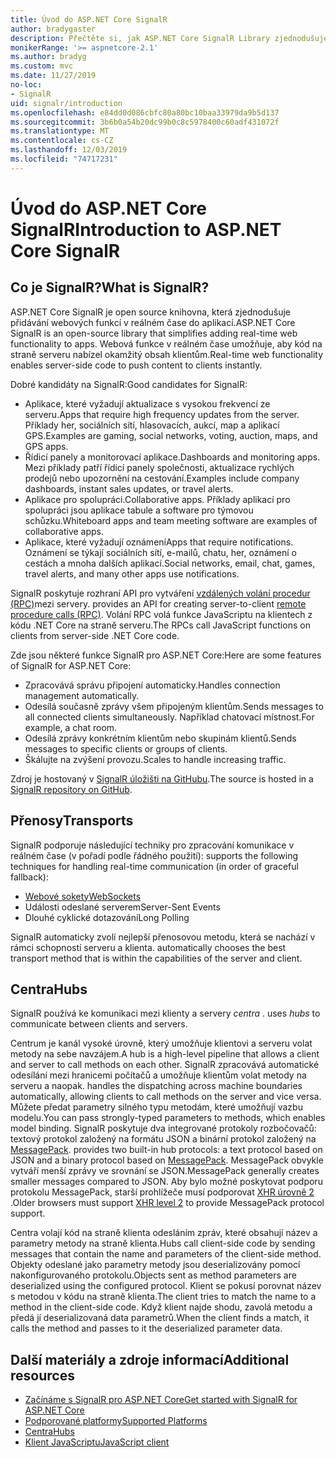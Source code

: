```yaml
---
title: Úvod do ASP.NET Core SignalR
author: bradygaster
description: Přečtěte si, jak ASP.NET Core SignalR Library zjednodušuje přidávání funkcí v reálném čase do aplikací.
monikerRange: '>= aspnetcore-2.1'
ms.author: bradyg
ms.custom: mvc
ms.date: 11/27/2019
no-loc:
- SignalR
uid: signalr/introduction
ms.openlocfilehash: e84dd0d086cbfc80a80bc10baa33979da9b5d137
ms.sourcegitcommit: 3b6b0a54b20dc99b0c8c5978400c60adf431072f
ms.translationtype: MT
ms.contentlocale: cs-CZ
ms.lasthandoff: 12/03/2019
ms.locfileid: "74717231"
---
```

# <a name="introduction-to-aspnet-core-opno-locsignalr"></a><span data-ttu-id="a2b92-103">Úvod do ASP.NET Core SignalR</span><span class="sxs-lookup"><span data-stu-id="a2b92-103">Introduction to ASP.NET Core SignalR</span></span>

## <a name="what-is-opno-locsignalr"></a><span data-ttu-id="a2b92-104">Co je SignalR?</span><span class="sxs-lookup"><span data-stu-id="a2b92-104">What is SignalR?</span></span>

<span data-ttu-id="a2b92-105">ASP.NET Core SignalR je open source knihovna, která zjednodušuje přidávání webových funkcí v reálném čase do aplikací.</span><span class="sxs-lookup"><span data-stu-id="a2b92-105">ASP.NET Core SignalR is an open-source library that simplifies adding real-time web functionality to apps.</span></span> <span data-ttu-id="a2b92-106">Webová funkce v reálném čase umožňuje, aby kód na straně serveru nabízel okamžitý obsah klientům.</span><span class="sxs-lookup"><span data-stu-id="a2b92-106">Real-time web functionality enables server-side code to push content to clients instantly.</span></span>

<span data-ttu-id="a2b92-107">Dobré kandidáty na SignalR:</span><span class="sxs-lookup"><span data-stu-id="a2b92-107">Good candidates for SignalR:</span></span>

* <span data-ttu-id="a2b92-108">Aplikace, které vyžadují aktualizace s vysokou frekvencí ze serveru.</span><span class="sxs-lookup"><span data-stu-id="a2b92-108">Apps that require high frequency updates from the server.</span></span> <span data-ttu-id="a2b92-109">Příklady her, sociálních sítí, hlasovacích, aukcí, map a aplikací GPS.</span><span class="sxs-lookup"><span data-stu-id="a2b92-109">Examples are gaming, social networks, voting, auction, maps, and GPS apps.</span></span>
* <span data-ttu-id="a2b92-110">Řídicí panely a monitorovací aplikace.</span><span class="sxs-lookup"><span data-stu-id="a2b92-110">Dashboards and monitoring apps.</span></span> <span data-ttu-id="a2b92-111">Mezi příklady patří řídicí panely společnosti, aktualizace rychlých prodejů nebo upozornění na cestování.</span><span class="sxs-lookup"><span data-stu-id="a2b92-111">Examples include company dashboards, instant sales updates, or travel alerts.</span></span>
* <span data-ttu-id="a2b92-112">Aplikace pro spolupráci.</span><span class="sxs-lookup"><span data-stu-id="a2b92-112">Collaborative apps.</span></span> <span data-ttu-id="a2b92-113">Příklady aplikací pro spolupráci jsou aplikace tabule a software pro týmovou schůzku.</span><span class="sxs-lookup"><span data-stu-id="a2b92-113">Whiteboard apps and team meeting software are examples of collaborative apps.</span></span>
* <span data-ttu-id="a2b92-114">Aplikace, které vyžadují oznámení</span><span class="sxs-lookup"><span data-stu-id="a2b92-114">Apps that require notifications.</span></span> <span data-ttu-id="a2b92-115">Oznámení se týkají sociálních sítí, e-mailů, chatu, her, oznámení o cestách a mnoha dalších aplikací.</span><span class="sxs-lookup"><span data-stu-id="a2b92-115">Social networks, email, chat, games, travel alerts, and many other apps use notifications.</span></span>

SignalR<span data-ttu-id="a2b92-116"> poskytuje rozhraní API pro vytváření [vzdálených volání procedur (RPC)](https://wikipedia.org/wiki/Remote_procedure_call)mezi servery.</span><span class="sxs-lookup"><span data-stu-id="a2b92-116"> provides an API for creating server-to-client [remote procedure calls (RPC)](https://wikipedia.org/wiki/Remote_procedure_call).</span></span> <span data-ttu-id="a2b92-117">Volání RPC volá funkce JavaScriptu na klientech z kódu .NET Core na straně serveru.</span><span class="sxs-lookup"><span data-stu-id="a2b92-117">The RPCs call JavaScript functions on clients from server-side .NET Core code.</span></span>

<span data-ttu-id="a2b92-118">Zde jsou některé funkce SignalR pro ASP.NET Core:</span><span class="sxs-lookup"><span data-stu-id="a2b92-118">Here are some features of SignalR for ASP.NET Core:</span></span>

* <span data-ttu-id="a2b92-119">Zpracovává správu připojení automaticky.</span><span class="sxs-lookup"><span data-stu-id="a2b92-119">Handles connection management automatically.</span></span>
* <span data-ttu-id="a2b92-120">Odesílá současně zprávy všem připojeným klientům.</span><span class="sxs-lookup"><span data-stu-id="a2b92-120">Sends messages to all connected clients simultaneously.</span></span> <span data-ttu-id="a2b92-121">Například chatovací místnost.</span><span class="sxs-lookup"><span data-stu-id="a2b92-121">For example, a chat room.</span></span>
* <span data-ttu-id="a2b92-122">Odesílá zprávy konkrétním klientům nebo skupinám klientů.</span><span class="sxs-lookup"><span data-stu-id="a2b92-122">Sends messages to specific clients or groups of clients.</span></span>
* <span data-ttu-id="a2b92-123">Škálujte na zvýšení provozu.</span><span class="sxs-lookup"><span data-stu-id="a2b92-123">Scales to handle increasing traffic.</span></span>

<span data-ttu-id="a2b92-124">Zdroj je hostovaný v [SignalR úložišti na GitHubu](https://github.com/aspnet/AspNetCore/tree/master/src/SignalR).</span><span class="sxs-lookup"><span data-stu-id="a2b92-124">The source is hosted in a [SignalR repository on GitHub](https://github.com/aspnet/AspNetCore/tree/master/src/SignalR).</span></span>

## <a name="transports"></a><span data-ttu-id="a2b92-125">Přenosy</span><span class="sxs-lookup"><span data-stu-id="a2b92-125">Transports</span></span>

SignalR<span data-ttu-id="a2b92-126"> podporuje následující techniky pro zpracování komunikace v reálném čase (v pořadí podle řádného použití):</span><span class="sxs-lookup"><span data-stu-id="a2b92-126"> supports the following techniques for handling real-time communication (in order of graceful fallback):</span></span>

* [<span data-ttu-id="a2b92-127">Webové sokety</span><span class="sxs-lookup"><span data-stu-id="a2b92-127">WebSockets</span></span>](https://tools.ietf.org/html/rfc7118)
* <span data-ttu-id="a2b92-128">Události odeslané serverem</span><span class="sxs-lookup"><span data-stu-id="a2b92-128">Server-Sent Events</span></span>
* <span data-ttu-id="a2b92-129">Dlouhé cyklické dotazování</span><span class="sxs-lookup"><span data-stu-id="a2b92-129">Long Polling</span></span>

SignalR<span data-ttu-id="a2b92-130"> automaticky zvolí nejlepší přenosovou metodu, která se nachází v rámci schopností serveru a klienta.</span><span class="sxs-lookup"><span data-stu-id="a2b92-130"> automatically chooses the best transport method that is within the capabilities of the server and client.</span></span>

## <a name="hubs"></a><span data-ttu-id="a2b92-131">Centra</span><span class="sxs-lookup"><span data-stu-id="a2b92-131">Hubs</span></span>

SignalR<span data-ttu-id="a2b92-132"> používá ke komunikaci mezi klienty a servery *centra* .</span><span class="sxs-lookup"><span data-stu-id="a2b92-132"> uses *hubs* to communicate between clients and servers.</span></span>

<span data-ttu-id="a2b92-133">Centrum je kanál vysoké úrovně, který umožňuje klientovi a serveru volat metody na sebe navzájem.</span><span class="sxs-lookup"><span data-stu-id="a2b92-133">A hub is a high-level pipeline that allows a client and server to call methods on each other.</span></span> SignalR<span data-ttu-id="a2b92-134"> zpracovává automatické odesílání mezi hranicemi počítačů a umožňuje klientům volat metody na serveru a naopak.</span><span class="sxs-lookup"><span data-stu-id="a2b92-134"> handles the dispatching across machine boundaries automatically, allowing clients to call methods on the server and vice versa.</span></span> <span data-ttu-id="a2b92-135">Můžete předat parametry silného typu metodám, které umožňují vazbu modelu.</span><span class="sxs-lookup"><span data-stu-id="a2b92-135">You can pass strongly-typed parameters to methods, which enables model binding.</span></span> SignalR<span data-ttu-id="a2b92-136"> poskytuje dva integrované protokoly rozbočovačů: textový protokol založený na formátu JSON a binární protokol založený na [MessagePack](https://msgpack.org/).</span><span class="sxs-lookup"><span data-stu-id="a2b92-136"> provides two built-in hub protocols: a text protocol based on JSON and a binary protocol based on [MessagePack](https://msgpack.org/).</span></span>  <span data-ttu-id="a2b92-137">MessagePack obvykle vytváří menší zprávy ve srovnání se JSON.</span><span class="sxs-lookup"><span data-stu-id="a2b92-137">MessagePack generally creates smaller messages compared to JSON.</span></span> <span data-ttu-id="a2b92-138">Aby bylo možné poskytovat podporu protokolu MessagePack, starší prohlížeče musí podporovat [XHR úrovně 2](https://caniuse.com/#feat=xhr2) .</span><span class="sxs-lookup"><span data-stu-id="a2b92-138">Older browsers must support [XHR level 2](https://caniuse.com/#feat=xhr2) to provide MessagePack protocol support.</span></span>

<span data-ttu-id="a2b92-139">Centra volají kód na straně klienta odesláním zpráv, které obsahují název a parametry metody na straně klienta.</span><span class="sxs-lookup"><span data-stu-id="a2b92-139">Hubs call client-side code by sending messages that contain the name and parameters of the client-side method.</span></span> <span data-ttu-id="a2b92-140">Objekty odeslané jako parametry metody jsou deserializovány pomocí nakonfigurovaného protokolu.</span><span class="sxs-lookup"><span data-stu-id="a2b92-140">Objects sent as method parameters are deserialized using the configured protocol.</span></span> <span data-ttu-id="a2b92-141">Klient se pokusí porovnat název s metodou v kódu na straně klienta.</span><span class="sxs-lookup"><span data-stu-id="a2b92-141">The client tries to match the name to a method in the client-side code.</span></span> <span data-ttu-id="a2b92-142">Když klient najde shodu, zavolá metodu a předá jí deserializovaná data parametrů.</span><span class="sxs-lookup"><span data-stu-id="a2b92-142">When the client finds a match, it calls the method and passes to it the deserialized parameter data.</span></span>

## <a name="additional-resources"></a><span data-ttu-id="a2b92-143">Další materiály a zdroje informací</span><span class="sxs-lookup"><span data-stu-id="a2b92-143">Additional resources</span></span>

* <span data-ttu-id="a2b92-144">[Začínáme s SignalR pro ASP.NET Core](xref:tutorials/signalr)</span><span class="sxs-lookup"><span data-stu-id="a2b92-144">[Get started with SignalR for ASP.NET Core](xref:tutorials/signalr)</span></span>
* [<span data-ttu-id="a2b92-145">Podporované platformy</span><span class="sxs-lookup"><span data-stu-id="a2b92-145">Supported Platforms</span></span>](xref:signalr/supported-platforms)
* [<span data-ttu-id="a2b92-146">Centra</span><span class="sxs-lookup"><span data-stu-id="a2b92-146">Hubs</span></span>](xref:signalr/hubs)
* [<span data-ttu-id="a2b92-147">Klient JavaScriptu</span><span class="sxs-lookup"><span data-stu-id="a2b92-147">JavaScript client</span></span>](xref:signalr/javascript-client)
